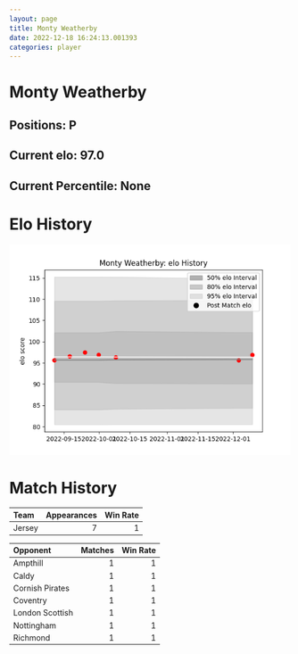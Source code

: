 ```yaml
---  
layout: page  
title: Monty Weatherby  
date: 2022-12-18 16:24:13.001393  
categories: player  
---
```

# Monty Weatherby

## Positions: P

## Current elo: 97.0

## Current Percentile: None

# Elo History


![elo history](history_MontyWeatherby.png)
# Match History


| Team   |   Appearances |   Win Rate |
|:-------|--------------:|-----------:|
| Jersey |             7 |          1 |

| Opponent        |   Matches |   Win Rate |
|:----------------|----------:|-----------:|
| Ampthill        |         1 |          1 |
| Caldy           |         1 |          1 |
| Cornish Pirates |         1 |          1 |
| Coventry        |         1 |          1 |
| London Scottish |         1 |          1 |
| Nottingham      |         1 |          1 |
| Richmond        |         1 |          1 |